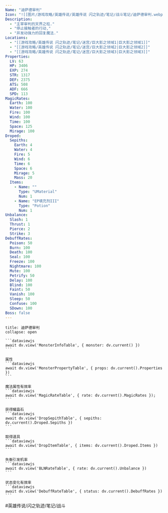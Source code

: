 ```yaml
---
Name: "迪萨德审判"
Icon: "![[图片/游戏攻略/英雄传说/英雄传说 闪之轨迹/笔记/战斗笔记/迪萨德审判.webp]]"
Description:
  - "主宰审判的天界之柱."
  - "停止接触者的行动,"
  - "并发动强力的回复魔法."
Locations: 
  - "[[游戏攻略/英雄传说 闪之轨迹/笔记/迷宫/巨大影之领域1|巨大影之领域1]]"
  - "[[游戏攻略/英雄传说 闪之轨迹/笔记/迷宫/巨大影之领域2|巨大影之领域2]]"
  - "[[游戏攻略/英雄传说 闪之轨迹/笔记/迷宫/巨大影之领域3|巨大影之领域3]]"
Properties:
  LV: 63
  HP: 3406
  EXP: 274
  STR: 1317
  DEF: 2375
  ATS: 508
  ADF: 666
  SPD: 113
MagicRates:
  Earth: 100
  Water: 100
  Fire: 100
  Wind: 100
  Time: 100
  Space: 125
  Mirage: 100
Droped:
  Sepiths:
    Earth: 4
    Water: 4
    Fire: 5
    Wind: 6
    Time: 6
    Space: 6
    Mirage: 5
    Mass: 20
  Items:
    - Name: ""
      Type: "UMaterial"
      Num: 1
    - Name: "EP填充剂III"
      Type: "Potion"
      Num: 1
Unbalance:
  Slash: 1
  Thrust: 1
  Pierce: 2
  Strike: 3
DebuffRates:
  Poison: 50
  Burn: 100
  Death: 100
  Seal: 100
  Freeze: 100
  Nightmare: 100
  Mute: 100
  Petrify: 50
  Delay: 100
  Blind: 100
  Faint: 50
  Vanish: 100
  Sleep: 50
  Confuse: 100
  SDown: 100
Boss: false
---
```

````ad-battle
title: 迪萨德审判
collapse: open

```dataviewjs
await dv.view('MonsterInfoTable', { monster: dv.current() })
```

属性
```dataviewjs
await dv.view('MonsterPropertyTable', { props: dv.current().Properties })
```

魔法属性有效率
```dataviewjs
await dv.view('MagicRateTable', { rate: dv.current().MagicRates });
```

获得耀晶石
```dataviewjs
await dv.view('DropSepithTable', { sepiths: dv.current().Droped.Sepiths })
```

取得道具
```dataviewjs
await dv.view('DropItemTable', { items: dv.current().Droped.Items })
```

失衡引发机率
```dataviewjs
await dv.view('BLNRateTable', { rate: dv.current().Unbalance })
```

状态变化有效率
```dataviewjs
await dv.view('DebuffRateTable', { status: dv.current().DebuffRates })
```
````

#英雄传说/闪之轨迹/笔记/战斗 